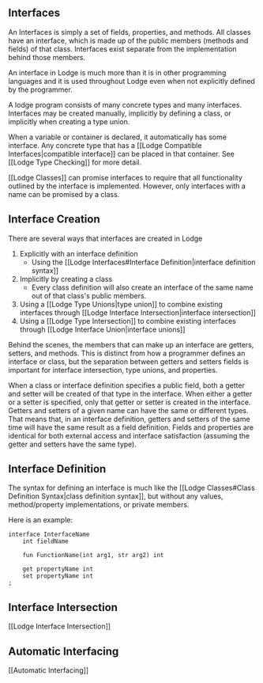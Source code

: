 ## Interfaces


An Interfaces is simply a set of fields, properties, and methods. All classes have an interface, which is made up of the public members (methods and fields) of that class. Interfaces exist separate from the implementation behind those members.

An interface in Lodge is much more than it is in other programming languages and it is used throughout Lodge even when not explicitly defined by the programmer.

A lodge program consists of many concrete types and many interfaces. Interfaces may be created manually, implicitly by defining a class, or implicitly when creating a type union.

When a variable or container is declared, it automatically has some interface. Any concrete type that has a [[Lodge Compatible Interfaces|compatible interface]] can be placed in that container. See [[Lodge Type Checking]] for more detail.


[[Lodge Classes]] can promise interfaces to require that all functionality outlined by the interface is implemented.
However, only interfaces with a name can be promised by a class.

## Interface Creation

There are several ways that interfaces are created in Lodge
1. Explicitly with an interface definition
	* Using the [[Lodge Interfaces#Interface Definition|interface definition syntax]] 
2. Implicitly by creating a class
	* Every class definition will also create an interface of the same name out of that class's public members.
3. Using a [[Lodge Type Unions|type union]] to combine existing interfaces through [[Lodge Interface Intersection|interface intersection]]
4. Using a [[Lodge Type Intersection]] to combine existing interfaces through [[Lodge Interface Union|interface unions]]


Behind the scenes, the members that can make up an interface are getters, setters, and methods. This is distinct from how a programmer defines an interface or class, but the separation between getters and setters fields is important for interface intersection, type unions, and properties.

When a class or interface definition specifies a public field, both a getter and setter will be created of that type in the interface. When either a getter or a setter is specified, only that getter or setter is created in the interface. Getters and setters of a given name can have the same or different types. That means that, in an interface definition, getters and setters of the same time will have the same result as a field definition. Fields and properties are identical for both external access and interface satisfaction (assuming the getter and setters have the same type). 

## Interface Definition

The syntax for defining an interface is much like the [[Lodge Classes#Class Definition Syntax|class definition syntax]], but without any values,  method/property implementations, or private members.

Here is an example:

``` Lodge
interface InterfaceName
	int fieldName

	fun FunctionName(int arg1, str arg2) int

	get propertyName int
	set propertyName int
;

```



## Interface Intersection
[[Lodge Interface Intersection]] 

## Automatic Interfacing
[[Automatic Interfacing]]